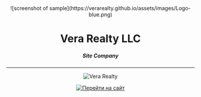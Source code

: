 <center>
![screenshot of sample](https://verarealty.github.io/assets/images/Logo-blue.png)

Vera Realty LLC
=====================


##### Site Company
---



![Vera Realty](https://verarealty.github.io/assets/images/search-on-map1.png)

[![Перейти на сайт](https://verarealty.github.io/assets/images/button2.png)](https://www.verarealty.com)
</center>
